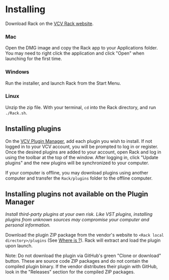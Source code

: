 # Installing

Download Rack on the [VCV Rack website](https://vcvrack.com/).

### Mac

Open the DMG image and copy the Rack app to your Applications folder.
You may need to right click the application and click "Open" when launching for the first time.

### Windows

Run the installer, and launch Rack from the Start Menu.

### Linux

Unzip the zip file. With your terminal, `cd` into the Rack directory, and run `./Rack.sh`.

## Installing plugins

On the [VCV Plugin Manager](https://vcvrack.com/plugins.html), add each plugin you wish to install.
If not logged in to your VCV account, you will be prompted to log in or register.
Once the desired plugins are added to your account, open Rack and log in using the toolbar at the top of the window.
After logging in, click "Update plugins" and the new plugins will be synchronized to your computer.

If your computer is offline, you may download plugins using another computer and transfer the `Rack/plugins` folder to the offline computer.

## Installing plugins not available on the Plugin Manager

*Install third-party plugins at your own risk. Like VST plugins, installing plugins from unknown sources may compromise your computer and personal information.*

Download the plugin ZIP package from the vendor's website to `<Rack local directory>/plugins` (See [Where is <Rack local directory>?](https://vcvrack.com/manual/FAQ.html#rack-local-directory)). Rack will extract and load the plugin upon launch.

Note: Do not download the plugin via GitHub's green "Clone or download" button. These are source code ZIP packages and do not contain the compiled plugin binary. If the vendor distributes their plugin with GitHub, look in the "Releases" section for the compiled ZIP packages.
